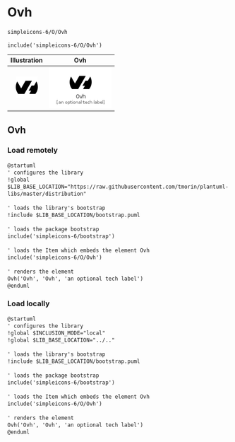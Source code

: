 # Ovh


```text
simpleicons-6/O/Ovh
```

```text
include('simpleicons-6/O/Ovh')
```



| Illustration | Ovh |
| :---: | :---: |
| ![illustration for Illustration](../../simpleicons-6/O/Ovh.png) | ![illustration for Ovh](../../simpleicons-6/O/Ovh.Local.png) |




## Ovh

### Load remotely
```plantuml
@startuml
' configures the library
!global $LIB_BASE_LOCATION="https://raw.githubusercontent.com/tmorin/plantuml-libs/master/distribution"

' loads the library's bootstrap
!include $LIB_BASE_LOCATION/bootstrap.puml

' loads the package bootstrap
include('simpleicons-6/bootstrap')

' loads the Item which embeds the element Ovh
include('simpleicons-6/O/Ovh')

' renders the element
Ovh('Ovh', 'Ovh', 'an optional tech label')
@enduml
```

### Load locally
```plantuml
@startuml
' configures the library
!global $INCLUSION_MODE="local"
!global $LIB_BASE_LOCATION="../.."

' loads the library's bootstrap
!include $LIB_BASE_LOCATION/bootstrap.puml

' loads the package bootstrap
include('simpleicons-6/bootstrap')

' loads the Item which embeds the element Ovh
include('simpleicons-6/O/Ovh')

' renders the element
Ovh('Ovh', 'Ovh', 'an optional tech label')
@enduml
```

